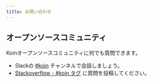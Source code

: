 ```yaml
---
title: お問い合わせ
---
```


## オープンソースコミュニティ

Koinオープンソースコミュニティに何でも質問できます。
- Slackの [#koin](https://kotlinlang.slack.com/?redir=%2Fmessages%2Fkoin) チャンネルで会話しましょう。
- [Stackoverflow - #koin タグ](https://stackoverflow.com/questions/tagged/koin) に質問を投稿してください。